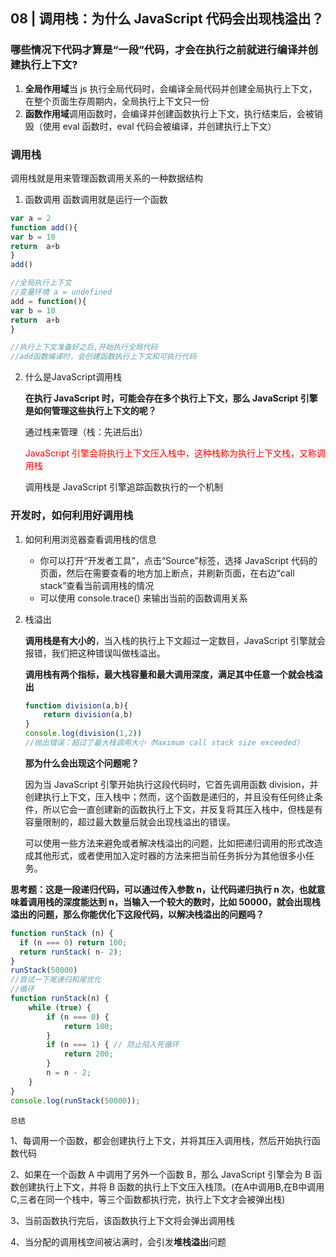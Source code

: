 ## 08 | 调用栈：为什么 JavaScript 代码会出现栈溢出？

### 哪些情况下代码才算是“一段”代码，才会在执行之前就进行编译并创建执行上下文?

1. **全局作用域**当 js 执行全局代码时，会编译全局代码并创建全局执行上下文，在整个页面生存周期内，全局执行上下文只一份
2. **函数作用域**调用函数时，会编译并创建函数执行上下文，执行结束后，会被销毁（使用 eval 函数时，eval 代码会被编译，并创建执行上下文）

### 调用栈

调用栈就是用来管理函数调用关系的一种数据结构

1. 函数调用
  函数调用就是运行一个函数

  ```javascript
  var a = 2
  function add(){
  var b = 10
  return  a+b
  }
  add()
  
  //全局执行上下文
  //变量环境 a = undefined
  add = function(){
  var b = 10
  return  a+b
  }
  
  //执行上下文准备好之后,开始执行全局代码
  //add函数编译时，会创建函数执行上下文和可执行代码
  
  ```

2. 什么是JavaScript调用栈

   **在执行 JavaScript 时，可能会存在多个执行上下文，那么 JavaScript 引擎是如何管理这些执行上下文的呢？**

   通过栈来管理（栈：先进后出）

   <font color="red">JavaScript 引擎会将执行上下文压入栈中，这种栈称为执行上下文栈，又称调用栈</font>

   调用栈是 JavaScript 引擎追踪函数执行的一个机制

### 开发时，如何利用好调用栈

1. 如何利用浏览器查看调用栈的信息
   - 你可以打开“开发者工具”，点击“Source”标签，选择 JavaScript 代码的页面，然后在需要查看的地方加上断点，并刷新页面，在右边“call stack”查看当前调用栈的情况
   - 可以使用 console.trace() 来输出当前的函数调用关系

2. 栈溢出

   **调用栈是有大小的**，当入栈的执行上下文超过一定数目，JavaScript 引擎就会报错，我们把这种错误叫做栈溢出。

   **调用栈有两个指标，最大栈容量和最大调用深度，满足其中任意一个就会栈溢出**

   ```javascript
   function division(a,b){
       return division(a,b)
   }
   console.log(division(1,2))
   //抛出错误：超过了最大栈调用大小（Maximum call stack size exceeded）
   ```

   **那为什么会出现这个问题呢？**

   因为当 JavaScript 引擎开始执行这段代码时，它首先调用函数 division，并创建执行上下文，压入栈中；然而，这个函数是递归的，并且没有任何终止条件，所以它会一直创建新的函数执行上下文，并反复将其压入栈中，但栈是有容量限制的，超过最大数量后就会出现栈溢出的错误。

   可以使用一些方法来避免或者解决栈溢出的问题，比如把递归调用的形式改造成其他形式，或者使用加入定时器的方法来把当前任务拆分为其他很多小任务。

**思考题：这是一段递归代码，可以通过传入参数 n，让代码递归执行 n 次，也就意味着调用栈的深度能达到 n，当输入一个较大的数时，比如 50000，就会出现栈溢出的问题，那么你能优化下这段代码，以解决栈溢出的问题吗？**

```javascript
function runStack (n) {
  if (n === 0) return 100;
  return runStack( n- 2);
}
runStack(50000)
//尝试一下尾递归和尾优化
//循环
function runStack(n) {
    while (true) {
        if (n === 0) {
            return 100;
        }
        if (n === 1) { // 防止陷入死循环
            return 200;
        }
        n = n - 2;
    }
}
console.log(runStack(50000));
```

`总结`

1、每调用一个函数，都会创建执行上下文，并将其压入调用栈，然后开始执行函数代码

2、如果在一个函数 A 中调用了另外一个函数 B，那么 JavaScript 引擎会为 B 函数创建执行上下文，并将 B 函数的执行上下文压入栈顶。(在A中调用B,在B中调用C,三者在同一个栈中，等三个函数都执行完，执行上下文才会被弹出栈)

3、当前函数执行完后，该函数执行上下文将会弹出调用栈

4、当分配的调用栈空间被沾满时，会引发**堆栈溢出**问题
